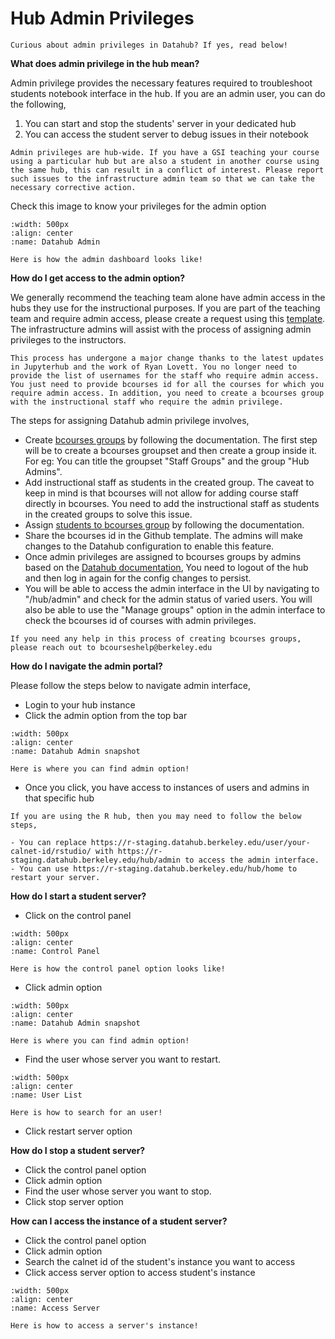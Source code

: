 # Hub Admin Privileges

```{note}
Curious about admin privileges in Datahub? If yes, read below!

```

**What does admin privilege in the hub mean?** 

Admin privilege provides the necessary features required to troubleshoot students notebook interface in the hub. If you are an admin user, you can do the following,

1. You can start and stop the students' server in your dedicated hub
2. You can access the student server to debug issues in their notebook

```{warning}
Admin privileges are hub-wide. If you have a GSI teaching your course using a particular hub but are also a student in another course using the same hub, this can result in a conflict of interest. Please report such issues to the infrastructure admin team so that we can take the necessary corrective action.
```

Check this image to know your privileges for the admin option

```{figure} ../images/admin.png
:width: 500px
:align: center
:name: Datahub Admin

Here is how the admin dashboard looks like!
```

**How do I get access to the admin option?** 

We generally recommend the teaching team alone have admin access in the hubs they use for the instructional purposes. If you are part of the teaching team and require admin access, please create a request using this [template](https://github.com/berkeley-dsep-infra/datahub/issues/new?assignees=&labels=support&template=admin_request.yml). The infrastructure admins will assist with the process of assigning admin privileges to the instructors.

```{note}
This process has undergone a major change thanks to the latest updates in Jupyterhub and the work of Ryan Lovett. You no longer need to provide the list of usernames for the staff who require admin access. You just need to provide bcourses id for all the courses for which you require admin access. In addition, you need to create a bcourses group with the instructional staff who require the admin privilege.
```    
      
The steps for assigning Datahub admin privilege involves,
- Create [bcourses groups](https://community.canvaslms.com/t5/Instructor-Guide/How-do-I-manually-create-groups-in-a-group-set/ta-p/700) by following the documentation. The first step will be to create a bcourses groupset and then create a group inside it. For eg: You can title the groupset "Staff Groups" and the group "Hub Admins".
- Add instructional staff as students in the created group. The caveat to keep in mind is that bcourses will not allow for adding course staff directly in bcourses. You need to add the instructional staff as students in the created groups to solve this issue.
- Assign [students to bcourses group](https://community.canvaslms.com/t5/Instructor-Guide/How-do-I-manually-assign-students-to-groups/ta-p/663) by following the documentation.
- Share the bcourses id in the Github template. The admins will make changes to the Datahub configuration to enable this feature.
- Once admin privileges are assigned to bcourses groups by admins based on the [Datahub documentation](https://docs.datahub.berkeley.edu/en/latest/admins/howto/course-config.html#assigning-scopes-to-roles), You need to logout of the hub and then log in again for the config changes to persist.
- You will be able to access the admin interface in the UI by navigating to "<Hub URL>/hub/admin" and check for the admin status of varied users. You will also be able to use the "Manage groups" option in the admin interface to check the bcourses id of courses with admin privileges.
   
```{note}
If you need any help in this process of creating bcourses groups, please reach out to bcourseshelp@berkeley.edu
```

**How do I navigate the admin portal?**

Please follow the steps below to navigate admin interface,

- Login to your hub instance
- Click the admin option from the top bar

```{figure} ../images/adminaccess.PNG
:width: 500px
:align: center
:name: Datahub Admin snapshot

Here is where you can find admin option!
```
- Once  you click, you have access to instances of users and admins in that specific hub

```{note}
If you are using the R hub, then you may need to follow the below steps,

- You can replace https://r-staging.datahub.berkeley.edu/user/your-calnet-id/rstudio/ with https://r-staging.datahub.berkeley.edu/hub/admin to access the admin interface.
- You can use https://r-staging.datahub.berkeley.edu/hub/home to restart your server.
```

**How do I start a student server?**

- Click on the control panel

```{figure} ../images/controlpanel.PNG
:width: 500px
:align: center
:name: Control Panel

Here is how the control panel option looks like!
```
- Click admin option

```{figure} ../images/adminaccess.PNG
:width: 500px
:align: center
:name: Datahub Admin snapshot

Here is where you can find admin option!
```
- Find the user whose server you want to restart. 

```{figure} ../images/user.PNG
:width: 500px
:align: center
:name: User List

Here is how to search for an user!
```
- Click restart server option

**How do I stop a student server?**

- Click the control panel option
- Click admin option
- Find the user whose server you want to stop. 
- Click stop server option

**How can I access the instance of a student server?**

- Click the control panel option
- Click admin option
- Search the calnet id of the student's instance you want to access
- Click access server option to access student's instance


```{figure} ../images/accessserver.PNG
:width: 500px
:align: center
:name: Access Server

Here is how to access a server's instance!
```
